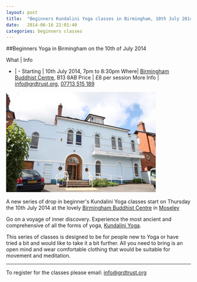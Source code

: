 ```yaml
---
layout: post
title:  "Beginners Kundalini Yoga classes in Birmingham, 10th July 2014"
date:   2014-06-16 22:01:40
categories: beginners classes
---
```



##Beginners Yoga in Birmingham on the 10th of July 2014

What | Info
- | -
Starting | 10th July 2014, 7pm to 8:30pm
Where| [Birmingham Buddhist Centre](http://www.birminghambuddhistcentre.org.uk/), B13 8AB
Price | £8 per session
More Info | <a href='mailto:info@grdtrust.org'>info@grdtrust.org</a>, <a href="tel:+447713515189">07713 515 189</a>

<img src='/images/birmingham-bhuddist-centre-kundalini-yoga.jpg' alt='Kundalini Yoga in Birmingham Buddhist Centre'/>
 

A new series of drop in beginner's Kundalini Yoga classes start on Thursday the 10th July 2014 at the lovely [Birmingham Buddhist Centre](http://www.birminghambuddhistcentre.org.uk/) in [Moseley](https://www.google.co.uk/maps/preview?ie=UTF-8&fb=1&gl=uk&q=Birmingham+Buddhist+Centre&cid=2662114995915628224&ei=oRWfU8atCYSlPd3ygYAM&ved=0CIABEPwSMA0&source=newuser-ws)


Go on a voyage of inner discovery.  Experience the most ancient and comprehensive of all the forms of yoga, [Kundalini Yoga](http://www.kundaliniyoga.org.uk/).


This series of classes is designed to be for people new to Yoga or have tried a bit and would like to take it a bit further.  All you need to bring is an open mind and wear comfortable clothing that would be suitable for movement and meditation.


---

To register for the classes please email: <a href='mailto:info@grdtrust.org'>info@grdtrust.org</a>

